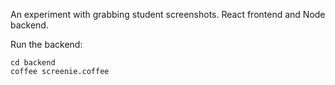 An experiment with grabbing student screenshots. React frontend and Node backend.

Run the backend:

```
cd backend
coffee screenie.coffee
```